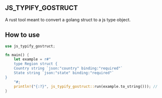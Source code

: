 ## JS_TYPIFY_GOSTRUCT

A rust tool meant to convert a golang struct to a js type object.

## How to use

```rs
use js_typify_gostruct;

fn main() {
    let example = r#"
    type Region struct {
    Country string `json:"country" binding:"required"`
    State string `json:"state" binding:"required"`
}
    "#;
    println!("{:?}", js_typify_gostruct::run(example.to_string())); // prints out type Region = { country:string; state:string; };
}

```

